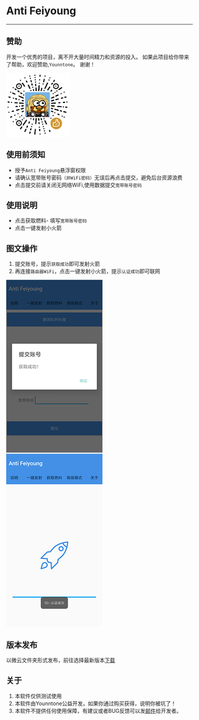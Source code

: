 # Anti Feiyoung

----------

## 赞助

开发一个优秀的项目，离不开大量时间精力和资源的投入。
如果此项目给你带来了帮助，欢迎赞助,`Younntone`。
谢谢！

![微信扫一扫](./img/wechat.png)


## 使用前须知
- 授予`Anti Feiyoung`悬浮窗权限
- 请确认宽带账号密码`（非WiFi密码）`无误后再点击提交，避免后台资源浪费
- 点击提交前请关闭无网络WiFi,使用数据提交`宽带账号密码`


## 使用说明
- 点击获取燃料- 填写`宽带账号密码`
- 点击一键发射小火箭


## 图文操作


1. 提交账号，提示`获取成功`即可发射火箭
2. 再连接`路由器WiFi`，点击一键发射小火箭，提示`认证成功`即可联网

 ![提交](./img/1.png)
 ![提交](./img/2.png)


## 版本发布
以微云文件夹形式发布，前往选择最新版本[下载](https://share.weiyun.com/5Zg68Nc)

## 关于
1. 本软件仅供测试使用
2. 本软件由Younntone公益开发，如果你通过购买获得，说明你被坑了！
3. 本软件不提供任何使用保障，有建议或者BUG反馈可以发[邮件](mailto:1580803953@qq.com)给开发者。
